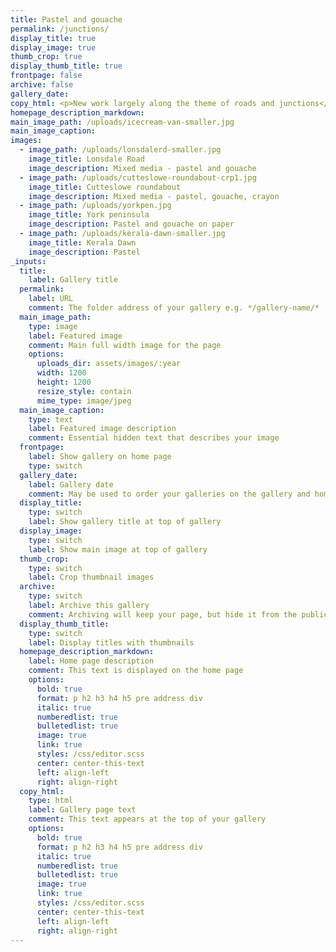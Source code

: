 ```yaml
---
title: Pastel and gouache
permalink: /junctions/
display_title: true
display_image: true
thumb_crop: true
display_thumb_title: true
frontpage: false
archive: false
gallery_date:
copy_html: <p>New work largely along the theme of roads and junctions</p>
homepage_description_markdown:
main_image_path: /uploads/icecream-van-smaller.jpg
main_image_caption:
images:
  - image_path: /uploads/lonsdalerd-smaller.jpg
    image_title: Lonsdale Road
    image_description: Mixed media - pastel and gouache
  - image_path: /uploads/cutteslowe-roundabout-crp1.jpg
    image_title: Cutteslowe roundabout
    image_description: Mixed media - pastel, gouache, crayon
  - image_path: /uploads/yorkpen.jpg
    image_title: York peninsula
    image_description: Pastel and gouache on paper
  - image_path: /uploads/kerala-dawn-smaller.jpg
    image_title: Kerala Dawn
    image_description: Pastel
_inputs:
  title:
    label: Gallery title
  permalink:
    label: URL
    comment: The folder address of your gallery e.g. */gallery-name/*
  main_image_path:
    type: image
    label: Featured image
    comment: Main full width image for the page
    options:
      uploads_dir: assets/images/:year
      width: 1200
      height: 1200
      resize_style: contain
      mime_type: image/jpeg
  main_image_caption:
    type: text
    label: Featured image description
    comment: Essential hidden text that describes your image
  frontpage:
    label: Show gallery on home page
    type: switch
  gallery_date:
    label: Gallery date
    comment: May be used to order your galleries on the gallery and home pages
  display_title:
    type: switch
    label: Show gallery title at top of gallery
  display_image:
    type: switch
    label: Show main image at top of gallery
  thumb_crop:
    type: switch
    label: Crop thumbnail images
  archive:
    type: switch
    label: Archive this gallery
    comment: Archiving will keep your page, but hide it from the public
  display_thumb_title:
    type: switch
    label: Display titles with thumbnails
  homepage_description_markdown:
    label: Home page description
    comment: This text is displayed on the home page
    options:
      bold: true
      format: p h2 h3 h4 h5 pre address div
      italic: true
      numberedlist: true
      bulletedlist: true
      image: true
      link: true
      styles: /css/editor.scss
      center: center-this-text
      left: align-left
      right: align-right
  copy_html:
    type: html
    label: Gallery page text
    comment: This text appears at the top of your gallery
    options:
      bold: true
      format: p h2 h3 h4 h5 pre address div
      italic: true
      numberedlist: true
      bulletedlist: true
      image: true
      link: true
      styles: /css/editor.scss
      center: center-this-text
      left: align-left
      right: align-right
---
```


